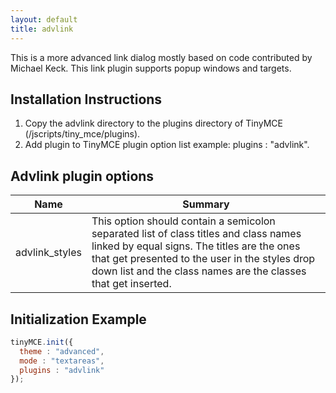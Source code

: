 ```yaml
---
layout: default
title: advlink
---
```


This is a more advanced link dialog mostly based on code contributed by Michael Keck. This link plugin supports popup windows and targets.

## Installation Instructions

1.  Copy the advlink directory to the plugins directory of TinyMCE (/jscripts/tiny_mce/plugins).
2.  Add plugin to TinyMCE plugin option list example: plugins : "advlink".

## Advlink plugin options

| Name | Summary |
| --- | --- |
| advlink_styles | This option should contain a semicolon separated list of class titles and class names linked by equal signs. The titles are the ones that get presented to the user in the styles drop down list and the class names are the classes that get inserted. |

## Initialization Example

```js
tinyMCE.init({
  theme : "advanced",
  mode : "textareas",
  plugins : "advlink"
});

```
